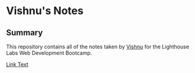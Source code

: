 # Vishnu's Notes

## Summary

This repository contains all of the notes taken by [Vishnu](https://github.com/vishnuchen) for the Lighthouse Labs Web Development Bootcamp.

[Link Text](URL)